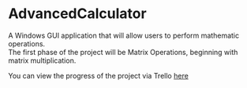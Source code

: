 # AdvancedCalculator
A Windows GUI application that will allow users to perform mathematic operations.  
The first phase of the project will be Matrix Operations, beginning with matrix multiplication.

You can view the progress of the project via Trello [here](https://trello.com/b/2HyZcdFN)
